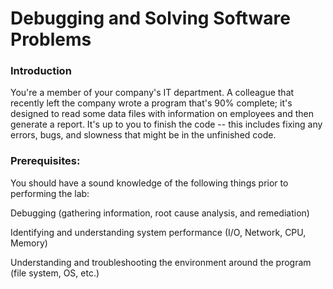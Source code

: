 # Debugging and Solving Software Problems
### Introduction
You're a member of your company's IT department. A colleague that recently left the company wrote a program that's 90% complete; it's designed to read some data files with information on employees and then generate a report. It's up to you to finish the code -- this includes fixing any errors, bugs, and slowness that might be in the unfinished code.

### Prerequisites:
You should have a sound knowledge of the following things prior to performing the lab:

Debugging (gathering information, root cause analysis, and remediation)

Identifying and understanding system performance (I/O, Network, CPU, Memory)

Understanding and troubleshooting the environment around the program (file system, OS, etc.)
